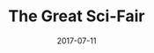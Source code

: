 ---
title: "The Great Sci-Fair"
show_title_on_cover: false
date: "2017-07-11"
version: 2
volume: 1
issue: 2
category: "Facebook Gallery"
format: "caption-slideshow"
synopsis: "Zene, Zeanne, and their friends explore the different Science-related exhibits at their school during Sci-Fair day!"
modes: [
    {mode_name: "Original", omit_slides: [-1]}
]
---
